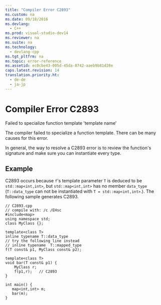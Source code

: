 ```yaml
---
title: "Compiler Error C2893"
ms.custom: na
ms.date: 09/18/2016
ms.devlang: 
  - C++
ms.prod: visual-studio-dev14
ms.reviewer: na
ms.suite: na
ms.technology: 
  - devlang-cpp
ms.tgt_pltfrm: na
ms.topic: error-reference
ms.assetid: ec0cbe43-005d-45da-8742-aaeb9b81d28e
caps.latest.revision: 14
translation.priority.ht: 
  - de-de
  - ja-jp
---
```

# Compiler Error C2893
Failed to specialize function template 'template name'  
  
 The compiler failed to specialize a function template. There can be many causes for this error.  
  
 In general, the way to resolve a C2893 error is to review the function's signature and make sure you can instantiate every type.  
  
## Example  
 C2893 occurs because `f`'s template parameter `T` is deduced to be `std::map<int,int>`, but `std::map<int,int>` has no member `data_type` (`T::data_type` can not be instantiated with `T = std::map<int,int>`.). The following sample generates C2893.  
  
```  
// C2893.cpp  
// compile with: /c /EHsc  
#include<map>  
using namespace std;  
class MyClass {};  
  
template<class T>   
inline typename T::data_type  
// try the following line instead  
// inline typename  T::mapped_type  
f(T const& p1, MyClass const& p2);  
  
template<class T>  
void bar(T const& p1) {  
    MyClass r;  
    f(p1,r);   // C2893  
}  
  
int main() {  
   map<int,int> m;  
   bar(m);  
}  
```